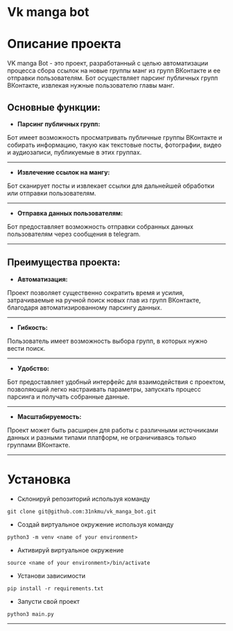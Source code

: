 # Vk manga bot
# Описание проекта
VK manga Bot - это проект, разработанный с целью автоматизации процесса сбора ссылок на новые группы манг из групп ВКонтакте и ее отправки пользователям. Бот осуществляет парсинг публичных групп ВКонтакте, извлекая нужные пользователю главы манг.

## Основные функции:


* **Парсинг публичных групп:**


Бот имеет возможность просматривать публичные группы ВКонтакте и собирать информацию, такую как текстовые посты, фотографии, видео и аудиозаписи, публикуемые в этих группах.
___
* **Извлечение ссылок на мангу:**


Бот сканирует посты и извлекает ссылки для дальнейшей обработки или отправки пользователям.
___
* **Отправка данных пользователям:**


Бот предоставляет возможность отправки собранных данных пользователям через сообщения в telegram.
___

## Преимущества проекта:

* **Автоматизация:**

Проект позволяет существенно сократить время и усилия, затрачиваемые на ручной поиск новых глав из групп ВКонтакте, благодаря автоматизированному парсингу данных.

___
* **Гибкость:**

Пользователь имеет возможность выбора групп, в которых нужно вести поиск.
___
* **Удобство:** 

Бот предоставляет удобный интерфейс для взаимодействия с проектом, позволяющий легко настраивать параметры, запускать процесс парсинга и получать собранные данные.
___
* **Масштабируемость:**

Проект может быть расширен для работы с различными источниками данных и разными типами платформ, не ограничиваясь только группами ВКонтакте.
___
# Установка
* Склонируй репозиторий используя команду
```
git clone git@github.com:31nkmu/vk_manga_bot.git
```
* Создай виртуальное окружение используя команду
```
python3 -m venv <name of your environment> 
```

* Активируй виртуальное окружение
``` 
source <name of your environment>/bin/activate 
```

* Установи зависимости
``` 
pip install -r requirements.txt 
```
* Запусти свой проект
``` 
python3 main.py
``` 
---
